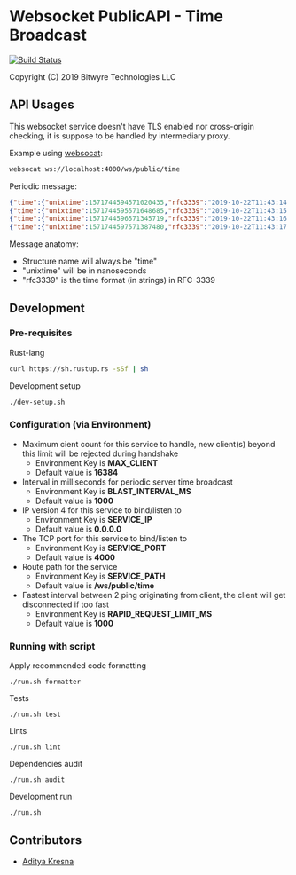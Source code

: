# Websocket PublicAPI - Time Broadcast

[![Build Status](https://travis-ci.com/darkpools/darkpools_publicapi_ws_time.svg?branch=master)](https://travis-ci.com/darkpools/darkpools_publicapi_ws_time)

Copyright (C) 2019 Bitwyre Technologies LLC

## API Usages

This websocket service doesn't have TLS enabled nor cross-origin checking, it is suppose to be handled by intermediary proxy.

Example using [websocat](https://github.com/vi/websocat):

```bash
websocat ws://localhost:4000/ws/public/time
```

Periodic message:

```json
{"time":{"unixtime":1571744594571020435,"rfc3339":"2019-10-22T11:43:14.571020435+00:00"}}
{"time":{"unixtime":1571744595571648685,"rfc3339":"2019-10-22T11:43:15.571648685+00:00"}}
{"time":{"unixtime":1571744596571345719,"rfc3339":"2019-10-22T11:43:16.571345719+00:00"}}
{"time":{"unixtime":1571744597571387480,"rfc3339":"2019-10-22T11:43:17.571387480+00:00"}}
```

Message anatomy:

- Structure name will always be "time"
- "unixtime" will be in nanoseconds
- "rfc3339" is the time format (in strings) in RFC-3339

## Development

### Pre-requisites

Rust-lang

```bash
curl https://sh.rustup.rs -sSf | sh
```

Development setup

```bash
./dev-setup.sh
```

### Configuration (via Environment)

- Maximum cient count for this service to handle, new client(s) beyond this limit will be rejected during handshake
  - Environment Key is **MAX_CLIENT**
  - Default value is **16384**
- Interval in milliseconds for periodic server time broadcast
  - Environment Key is **BLAST_INTERVAL_MS**
  - Default value is **1000**
- IP version 4 for this service to bind/listen to
  - Environment Key is **SERVICE_IP**
  - Default value is **0.0.0.0**
- The TCP port for this service to bind/listen to
  - Environment Key is **SERVICE_PORT**
  - Default value is **4000**
- Route path for the service
  - Environment Key is **SERVICE_PATH**
  - Default value is **/ws/public/time**
- Fastest interval between 2 ping originating from client, the client will get disconnected if too fast
  - Environment Key is **RAPID_REQUEST_LIMIT_MS**
  - Default value is **1000**

### Running with script

Apply recommended code formatting

```text
./run.sh formatter
```

Tests

```text
./run.sh test
```

Lints

```text
./run.sh lint
```

Dependencies audit

```text
./run.sh audit
```

Development run

```text
./run.sh
```

## Contributors

- [Aditya Kresna](https://github.com/ujang360)

